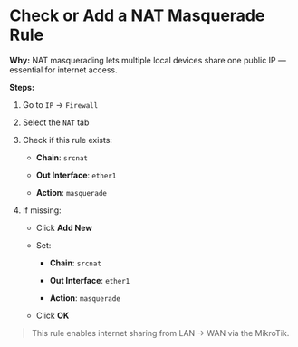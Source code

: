 # **Check or Add a NAT Masquerade Rule**

**Why:** NAT masquerading lets multiple local devices share one public IP — essential for internet access.

**Steps:**

1. Go to `IP` → `Firewall`
    
2. Select the `NAT` tab
    
3. Check if this rule exists:
    
    - **Chain**: `srcnat`
        
    - **Out Interface**: `ether1`
        
    - **Action**: `masquerade`
        
4. If missing:
    
    - Click **Add New**
        
    - Set:
        
        - **Chain**: `srcnat`
            
        - **Out Interface**: `ether1`
            
        - **Action**: `masquerade`
            
    - Click **OK**
        

> This rule enables internet sharing from LAN -> WAN via the MikroTik.
